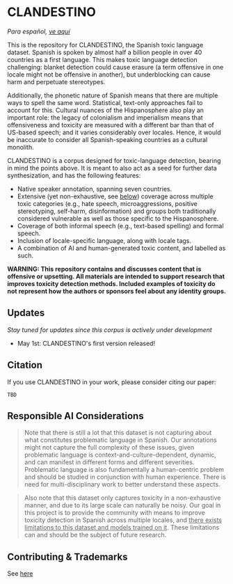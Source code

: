 # CLANDESTINO

_Para español, [ve aquí](./LEEME.md)_

This is the repository for CLANDESTINO, the Spanish toxic language dataset. Spanish is spoken by almost half a billion people in over 40 countries as a first language. This makes toxic language detection challenging: blanket detection could cause erasure (a term offensive in one locale might not be offensive in another), but underblocking can cause harm and perpetuate stereotypes.

Additionally, the phonetic nature of Spanish means that there are multiple ways to spell the same word. Statistical, text-only approaches fail to account for this. 
Cultural nuances of the Hispanosphere also play an important role: the legacy of colonialism and imperialism means that offensiveness and toxicity are measured with a different bar than that of US-based speech; and it varies considerably over locales.
Hence, it would be inaccurate to consider all Spanish-speaking countries as a cultural monolith.

CLANDESTINO is a corpus designed for toxic-language detection, bearing in mind the points above. It is meant to also act as a seed for further data synthesization, and has the following features:
- Native speaker annotation, spanning seven countries. 
- Extensive (yet non-exhaustive, see [below](#responsible-ai-considerations)) coverage across multiple toxic categories (e.g., hate speech, microaggressions, positive stereotyping, self-harm, disinformation) and groups both traditionally considered vulnerable as well as those specific to the Hispanosphere.
- Coverage of both informal speech (e.g., text-based spelling) and formal speech.
- Inclusion of locale-specific language, along with locale tags.
- A combination of AI and human-generated toxic content, and labelled as such.

**WARNING: This repository contains and discusses content that is offensive or upsetting. All materials are intended to support research that improves toxicity detection methods. Included examples of toxicity do not represent how the authors or sponsors feel about any identity groups.**


## Updates
_Stay tuned for updates since this corpus is actively under development_

- May 1st: CLANDESTINO's first version released! 


## Citation

If you use CLANDESTINO in your work, please consider citing our paper:


```
TBD
```


## Responsible AI Considerations

>Note that there is still a lot that this dataset is not capturing about what constitutes problematic language in Spanish. 
>Our annotations might not capture the full complexity of these issues, given problematic language is context-and-culture-dependent, dynamic, and can manifest in different forms and different severities. Problematic language is also fundamentally a human-centric problem and should be studied in conjunction with human experience. There is need for multi-disciplinary work to better understand these aspects.

>Also note that this dataset only captures toxicity in a non-exhaustive manner, and due to its large scale can naturally be noisy. Our goal in this project is to provide the community with means to improve toxicity detection in Spanish across multiple locales, and <ins>there exists limitations to this dataset and models trained on it</ins>. 
>These limitations can and should be the subject of future research.


## Contributing & Trademarks

See [here](./CONTRIBUTING.md)
